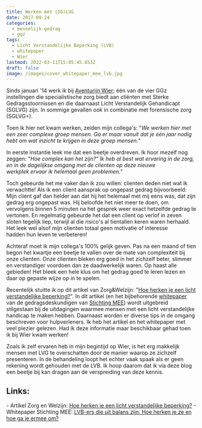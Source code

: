 ```yaml
---
title: Werken met (SG)LVG
date: 2017-09-24
categories:
  - menselijk-gedrag
  - ggz
tags:
  - Licht Verstandelijke Beperking (LVB)
  - whitepaper
  - Wier
lastmod: 2022-03-11T15:05:45.653Z
draft: false
image: /images/cover_whitepaper_mee_lvb.jpg
---
```


​Sinds januari '14 werk ik bij [Aventurijn Wier](https://www.altrecht.nl/zorgeenheid/aventurijn-wier/); één van de vier GGz instellingen die specialistische zorg biedt aan cliënten met Sterke Gedragsstoornissen en die daarnaast Licht Verstandelijk Gehandicapt (SGLVG) zijn. In sommige gevallen ook in combinatie met forensische zorg (SGLVG+).

Toen ik hier net kwam werken, zeiden mijn collega's: "_We werken hier met een zeer complexe groep mensen. Ga er maar vanuit dat je één jaar nodig hebt om wat inzicht te krijgen in deze groep mensen._"

In eerste instantie leek me dat een beetje overdreven. Ik hoor mezelf nog zeggen: "_Hoe complex kan het zijn?" Ik heb al best wat ervaring in de zorg, en in de dagelijkse omgang met de clienten op deze nieuwe werkplek ervaar ik helemaal geen problemen."_

Toch gebeurde het me vaker dan ik zou willen: clienten deden niet wat ik verwachtte! Als ik een client aansprak op ongepast gedrag bijvoorbeeld: Mijn client gaf dan helder aan dat hij het helemaal met mij eens was, dat zijn gedrag erg ongepast was. Hij beloofde het niet meer te doen, om vervolgens binnen 5 minuten na het gesprek weer exact hetzelfde gedrag te vertonen. En regelmatig gebeurde het dat een client op verlof in zeven sloten tegelijk liep, terwijl al die risico's al tientallen keren waren herhaald. Het leek wel alsof mijn clienten totaal geen motivatie of interesse hadden hun leven te verbeteren!

Achteraf moet ik mijn collega's 100% gelijk geven. Pas na een maand of tien begon het kwartje een beetje te vallen over de mate van complexiteit bij onze clienten. Onze clienten bleken erg goed in het zichzelf beter, slimmer en verstandiger voordoen dan ze daadwerkelijk waren. Op haast alle gebieden! Het bleek een hele klus om het gedrag goed te leren lezen en daar op gepaste wijze op in te spelen.

Recentelijk stuitte ik op dit artikel van Zorg&Welzijn: "[Hoe herken je een licht verstandelijke beperking?](https://www.zorgwelzijn.nl/hoe-herken-je-een-licht-verstandelijke-beperking/)". In dit artikel (en het bijbehorende [whitepaper](https://www.zorgwelzijn.nl/PageFiles/33133/inzetten/whitepaper-lvb.pdf) van de gedragsdeskundigen van [Stichting MEE](http://www.meezhn.nl/)) wordt uitgebreid stilgestaan bij de uitdagingen waarmee mensen met een licht verstandelijke handicap te maken hebben. Daarnaast worden er diverse tips in de omgang beschreven voor hulpverleners. Ik heb het artikel en het whitepaper met veel plezier gelezen. Had ik deze informatie maar beschikbaar gehad toen ik bij Wier kwam werken!

Zoals ik zelf ervaren heb in mijn begintijd op Wier, is het erg makkelijk mensen met LVG te overschatten door de manier waarop ze zichzelf presenteren. In de behandeling loopt het echter vaak spaak als er geen rekening wordt gehouden met de LVB. Ik hoop daarom dat ik via deze blog een beetje bij kan dragen aan de verspreiding van deze kennis.

## Links:

\- Artikel Zorg en Welzijn: [Hoe herken je een licht verstandelijke beperking?](https://www.zorgwelzijn.nl/hoe-herken-je-een-licht-verstandelijke-beperking/) \- Whitepaper Stichting MEE: [LVB-ers die uit balans zijn. Hoe herken je ze en hoe ga je ermee om?](https://www.zorgwelzijn.nl/PageFiles/33133/inzetten/whitepaper-lvb.pdf)
